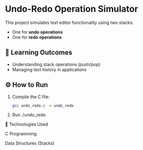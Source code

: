 # Undo-Redo Operation Simulator

This project simulates text editor functionality using two stacks:  
- One for **undo operations**  
- One for **redo operations**

## 🧠 Learning Outcomes
- Understanding stack operations (push/pop)
- Managing text history in applications

## ⚙️ How to Run
1. Compile the C file:
   ```bash
   gcc undo_redo.c -o undo_redo
2. Run 
    ./undo_redo
    
🧰 Technologies Used

C Programming

Data Structures (Stacks)